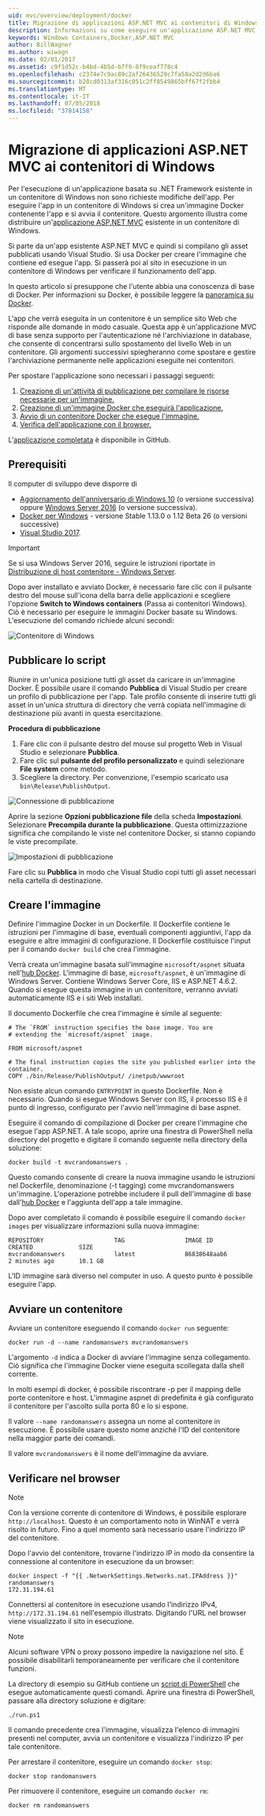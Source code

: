 ```yaml
---
uid: mvc/overview/deployment/docker
title: Migrazione di applicazioni ASP.NET MVC ai contenitori di Windows
description: Informazioni su come eseguire un'applicazione ASP.NET MVC esistente in un contenitore Docker di Windows
keywords: Windows Containers,Docker,ASP.NET MVC
author: BillWagner
ms.author: wiwagn
ms.date: 02/01/2017
ms.assetid: c9f1d52c-b4bd-4b5d-b7f9-8f9ceaf778c4
ms.openlocfilehash: c2374e7c9ac89c2af26436529c7fa58a2d2d6ba6
ms.sourcegitcommit: b28cd0313af316c051c2ff8549865bff67f2fbb4
ms.translationtype: MT
ms.contentlocale: it-IT
ms.lasthandoff: 07/05/2018
ms.locfileid: "37814158"
---
```

# <a name="migrating-aspnet-mvc-applications-to-windows-containers"></a>Migrazione di applicazioni ASP.NET MVC ai contenitori di Windows

Per l'esecuzione di un'applicazione basata su .NET Framework esistente in un contenitore di Windows non sono richieste modifiche dell'app. Per eseguire l'app in un contenitore di Windows si crea un'immagine Docker contenente l'app e si avvia il contenitore. Questo argomento illustra come distribuire un'[applicazione ASP.NET MVC](http://www.asp.net/mvc) esistente in un contenitore di Windows.

Si parte da un'app esistente ASP.NET MVC e quindi si compilano gli asset pubblicati usando Visual Studio. Si usa Docker per creare l'immagine che contiene ed esegue l'app. Si passerà poi al sito in esecuzione in un contenitore di Windows per verificare il funzionamento dell'app.

In questo articolo si presuppone che l'utente abbia una conoscenza di base di Docker. Per informazioni su Docker, è possibile leggere la [panoramica su Docker](https://docs.docker.com/engine/understanding-docker/).

L'app che verrà eseguita in un contenitore è un semplice sito Web che risponde alle domande in modo casuale. Questa app è un'applicazione MVC di base senza supporto per l'autenticazione né l'archiviazione in database, che consente di concentrarsi sullo spostamento del livello Web in un contenitore. Gli argomenti successivi spiegheranno come spostare e gestire l'archiviazione permanente nelle applicazioni eseguite nei contenitori.

Per spostare l'applicazione sono necessari i passaggi seguenti:

1. [Creazione di un'attività di pubblicazione per compilare le risorse necessarie per un'immagine.](#publish-script)
1. [Creazione di un'immagine Docker che eseguirà l'applicazione.](#build-the-image)
1. [Avvio di un contenitore Docker che esegue l'immagine.](#start-a-container)
1. [Verifica dell'applicazione con il browser.](#verify-in-the-browser)

L'[applicazione completata](https://github.com/dotnet/docs/tree/master/samples/framework/docker/MVCRandomAnswerGenerator) è disponibile in GitHub.

## <a name="prerequisites"></a>Prerequisiti

Il computer di sviluppo deve disporre di

- [Aggiornamento dell'anniversario di Windows 10](https://www.microsoft.com/software-download/windows10/) (o versione successiva) oppure [Windows Server 2016](https://www.microsoft.com/cloud-platform/windows-server) (o versione successiva).
- [Docker per Windows](https://docs.docker.com/docker-for-windows/) - versione Stable 1.13.0 o 1.12 Beta 26 (o versioni successive)
- [Visual Studio 2017](https://www.visualstudio.com/visual-studio-homepage-vs.aspx).

> [!IMPORTANT]
> Se si usa Windows Server 2016, seguire le istruzioni riportate in [Distribuzione di host contenitore - Windows Server](https://msdn.microsoft.com/virtualization/windowscontainers/deployment/deployment).

Dopo aver installato e avviato Docker, è necessario fare clic con il pulsante destro del mouse sull'icona della barra delle applicazioni e scegliere l'opzione **Switch to Windows containers** (Passa ai contenitori Windows). Ciò è necessario per eseguire le immagini Docker basate su Windows. L'esecuzione del comando richiede alcuni secondi:

![Contenitore di Windows][windows-container]

## <a name="publish-script"></a>Pubblicare lo script

Riunire in un'unica posizione tutti gli asset da caricare in un'immagine Docker. È possibile usare il comando **Pubblica** di Visual Studio per creare un profilo di pubblicazione per l'app. Tale profilo consente di inserire tutti gli asset in un'unica struttura di directory che verrà copiata nell'immagine di destinazione più avanti in questa esercitazione.

**Procedura di pubblicazione**

1. Fare clic con il pulsante destro del mouse sul progetto Web in Visual Studio e selezionare **Pubblica**.
1. Fare clic sul **pulsante del profilo personalizzato** e quindi selezionare **File system** come metodo.
1. Scegliere la directory. Per convenzione, l'esempio scaricato usa `bin\Release\PublishOutput`.

![Connessione di pubblicazione][publish-connection]

Aprire la sezione **Opzioni pubblicazione file** della scheda **Impostazioni**. Selezionare **Precompila durante la pubblicazione**. Questa ottimizzazione significa che compilando le viste nel contenitore Docker, si stanno copiando le viste precompilate.

![Impostazioni di pubblicazione][publish-settings]

Fare clic su **Pubblica** in modo che Visual Studio copi tutti gli asset necessari nella cartella di destinazione.

## <a name="build-the-image"></a>Creare l'immagine

Definire l'immagine Docker in un Dockerfile. Il Dockerfile contiene le istruzioni per l'immagine di base, eventuali componenti aggiuntivi, l'app da eseguire e altre immagini di configurazione.  Il Dockerfile costituisce l'input per il comando `docker build` che crea l'immagine.

Verrà creata un'immagine basata sull'immagine `microsoft/aspnet` situata nell'[hub Docker](https://hub.docker.com/r/microsoft/aspnet/).
L'immagine di base, `microsoft/aspnet`, è un'immagine di Windows Server. Contiene Windows Server Core, IIS e ASP.NET 4.6.2. Quando si esegue questa immagine in un contenitore, verranno avviati automaticamente IIS e i siti Web installati.

Il documento Dockerfile che crea l'immagine è simile al seguente:

```console
# The `FROM` instruction specifies the base image. You are
# extending the `microsoft/aspnet` image.

FROM microsoft/aspnet

# The final instruction copies the site you published earlier into the container.
COPY ./bin/Release/PublishOutput/ /inetpub/wwwroot
```

Non esiste alcun comando `ENTRYPOINT` in questo Dockerfile. Non è necessario. Quando si esegue Windows Server con IIS, il processo IIS è il punto di ingresso, configurato per l'avvio nell'immagine di base aspnet.

Eseguire il comando di compilazione di Docker per creare l'immagine che esegue l'app ASP.NET. A tale scopo, aprire una finestra di PowerShell nella directory del progetto e digitare il comando seguente nella directory della soluzione:

```console
docker build -t mvcrandomanswers .
```

Questo comando consente di creare la nuova immagine usando le istruzioni nel Dockerfile, denominazione (-t tagging) come mvcrandomanswers un'immagine. L'operazione potrebbe includere il pull dell'immagine di base dall'[hub Docker](http://hub.docker.com) e l'aggiunta dell'app a tale immagine.

Dopo aver completato il comando è possibile eseguire il comando `docker images` per visualizzare informazioni sulla nuova immagine:

```console
REPOSITORY                    TAG                 IMAGE ID            CREATED             SIZE
mvcrandomanswers              latest              86838648aab6        2 minutes ago       10.1 GB
```

L'ID immagine sarà diverso nel computer in uso. A questo punto è possibile eseguire l'app.

## <a name="start-a-container"></a>Avviare un contenitore

Avviare un contenitore eseguendo il comando `docker run` seguente:

```console
docker run -d --name randomanswers mvcrandomanswers
```

L'argomento `-d` indica a Docker di avviare l'immagine senza collegamento. Ciò significa che l'immagine Docker viene eseguita scollegata dalla shell corrente.

In molti esempi di docker, è possibile riscontrare -p per il mapping delle porte contenitore e host. L'immagine aspnet di predefinita è già configurato il contenitore per l'ascolto sulla porta 80 e lo si espone. 

Il valore `--name randomanswers` assegna un nome al contenitore in esecuzione. È possibile usare questo nome anziché l'ID del contenitore nella maggior parte dei comandi.

Il valore `mvcrandomanswers` è il nome dell'immagine da avviare.

## <a name="verify-in-the-browser"></a>Verificare nel browser

> [!NOTE]
> Con la versione corrente di contenitore di Windows, è possibile esplorare `http://localhost`.
> Questo è un comportamento noto in WinNAT e verrà risolto in futuro. Fino a quel momento sarà necessario usare l'indirizzo IP del contenitore.

Dopo l'avvio del contenitore, trovarne l'indirizzo IP in modo da consentire la connessione al contenitore in esecuzione da un browser:

```console
docker inspect -f "{{ .NetworkSettings.Networks.nat.IPAddress }}" randomanswers
172.31.194.61
```

Connettersi al contenitore in esecuzione usando l'indirizzo IPv4, `http://172.31.194.61` nell'esempio illustrato. Digitando l'URL nel browser viene visualizzato il sito in esecuzione.

> [!NOTE]
> Alcuni software VPN o proxy possono impedire la navigazione nel sito.
> È possibile disabilitarli temporaneamente per verificare che il contenitore funzioni.

La directory di esempio su GitHub contiene un [script di PowerShell](https://github.com/dotnet/docs/tree/master/samples/framework/docker/MVCRandomAnswerGenerator/run.ps1) che esegue automaticamente questi comandi. Aprire una finestra di PowerShell, passare alla directory soluzione e digitare:

```console
./run.ps1
```

Il comando precedente crea l'immagine, visualizza l'elenco di immagini presenti nel computer, avvia un contenitore e visualizza l'indirizzo IP per tale contenitore.

Per arrestare il contenitore, eseguire un comando `docker
stop`:

```console
docker stop randomanswers
```

Per rimuovere il contenitore, eseguire un comando `docker rm`:

```console
docker rm randomanswers
```

[windows-container]: media/aspnetmvc/SwitchContainer.png "Passare a un contenitore di Windows"
[publish-connection]: media/aspnetmvc/PublishConnection.png "Pubblicare nel file system"
[publish-settings]: media/aspnetmvc/PublishSettings.png "Impostazioni di pubblicazione"
